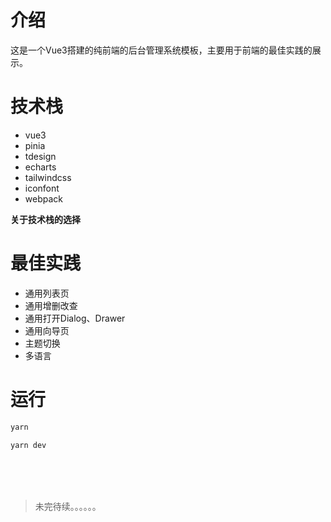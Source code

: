 # 介绍
这是一个Vue3搭建的纯前端的后台管理系统模板，主要用于前端的最佳实践的展示。

# 技术栈
- vue3
- pinia
- tdesign
- echarts
- tailwindcss
- iconfont
- webpack

**关于技术栈的选择**

# 最佳实践
- 通用列表页
- 通用增删改查
- 通用打开Dialog、Drawer
- 通用向导页
- 主题切换
- 多语言

# 运行

```bash
yarn

yarn dev
```

<br>
<br>
<br>

> 未完待续。。。。。。